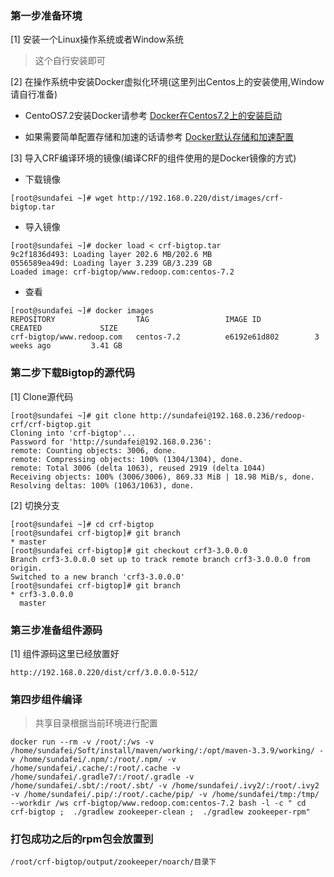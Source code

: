 ### 第一步准备环境

[1] 安装一个Linux操作系统或者Window系统

> 这个自行安装即可

[2] 在操作系统中安装Docker虚拟化环境(这里列出Centos上的安装使用,Window请自行准备)

 - CentoOS7.2安装Docker请参考 [Docker在Centos7.2上的安装启动](https://github.com/ItdeerLab/itdeerlab-notes/blob/notes/Docker/UserGuide/Docker%E5%9C%A8Centos7.2%E4%B8%8A%E7%9A%84%E5%AE%89%E8%A3%85%E5%90%AF%E5%8A%A8.md)

 - 如果需要简单配置存储和加速的话请参考 [Docker默认存储和加速配置](https://github.com/ItdeerLab/itdeerlab-notes/blob/notes/Docker/UserGuide/Docker%E9%BB%98%E8%AE%A4%E5%AD%98%E5%82%A8%E5%92%8C%E5%8A%A0%E9%80%9F%E9%85%8D%E7%BD%AE.md)

[3] 导入CRF编译环境的镜像(编译CRF的组件使用的是Docker镜像的方式)

 - 下载镜像

 ```
[root@sundafei ~]# wget http://192.168.0.220/dist/images/crf-bigtop.tar
 ```

  - 导入镜像

```
[root@sundafei ~]# docker load < crf-bigtop.tar 
9c2f1836d493: Loading layer 202.6 MB/202.6 MB
0556589ea49d: Loading layer 3.239 GB/3.239 GB
Loaded image: crf-bigtop/www.redoop.com:centos-7.2

```

 - 查看

```
[root@sundafei ~]# docker images
REPOSITORY                  TAG                 IMAGE ID            CREATED             SIZE
crf-bigtop/www.redoop.com   centos-7.2          e6192e61d802        3 weeks ago         3.41 GB
```

### 第二步下载Bigtop的源代码

[1] Clone源代码

```
[root@sundafei ~]# git clone http://sundafei@192.168.0.236/redoop-crf/crf-bigtop.git
Cloning into 'crf-bigtop'...
Password for 'http://sundafei@192.168.0.236': 
remote: Counting objects: 3006, done.
remote: Compressing objects: 100% (1304/1304), done.
remote: Total 3006 (delta 1063), reused 2919 (delta 1044)
Receiving objects: 100% (3006/3006), 869.33 MiB | 18.98 MiB/s, done.
Resolving deltas: 100% (1063/1063), done.

```

[2] 切换分支

```
[root@sundafei ~]# cd crf-bigtop
[root@sundafei crf-bigtop]# git branch
* master
[root@sundafei crf-bigtop]# git checkout crf3-3.0.0.0
Branch crf3-3.0.0.0 set up to track remote branch crf3-3.0.0.0 from origin.
Switched to a new branch 'crf3-3.0.0.0'
[root@sundafei crf-bigtop]# git branch
* crf3-3.0.0.0
  master

```

### 第三步准备组件源码

[1] 组件源码这里已经放置好

```
http://192.168.0.220/dist/crf/3.0.0.0-512/
```

### 第四步组件编译

> 共享目录根据当前环境进行配置

```
docker run --rm -v /root/:/ws -v /home/sundafei/Soft/install/maven/working/:/opt/maven-3.3.9/working/ -v /home/sundafei/.npm/:/root/.npm/ -v /home/sundafei/.cache/:/root/.cache -v /home/sundafei/.gradle7/:/root/.gradle -v /home/sundafei/.sbt/:/root/.sbt/ -v /home/sundafei/.ivy2/:/root/.ivy2 -v /home/sundafei/.pip/:/root/.cache/pip/ -v /home/sundafei/tmp:/tmp/ --workdir /ws crf-bigtop/www.redoop.com:centos-7.2 bash -l -c " cd crf-bigtop ;  ./gradlew zookeeper-clean ;  ./gradlew zookeeper-rpm"
```

### 打包成功之后的rpm包会放置到

```
/root/crf-bigtop/output/zookeeper/noarch/目录下
```


